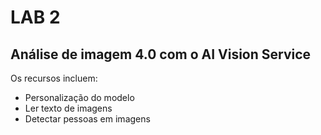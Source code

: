 # LAB 2

## Análise de imagem 4.0 com o AI Vision Service

Os recursos incluem:
* Personalização do modelo
* Ler texto de imagens
* Detectar pessoas em imagens


